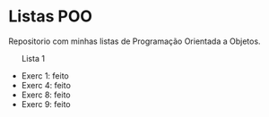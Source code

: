 # Listas POO
 Repositorio com minhas listas de Programação Orientada a Objetos.

<ul>
<p>Lista 1</p>
<li>Exerc 1: feito</li>
<li>Exerc 4: feito</li>
<li>Exerc 8: feito</li>
<li>Exerc 9: feito</li>
</ul>
